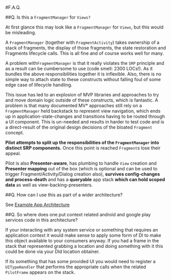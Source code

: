 #F.A.Q.

##Q. Is this a `FragmentManager` for `Views?`

At first glance this may look like a `FragmentManager` for `Views`, but this would be misleading.

A `FragmentManager` (together with `FragmentActivity`) takes ownership of a stack of fragments, the display of those fragments, the state restoration and Fragments lifecycle calls. This is all fine and of course works well for many. 

A problem with`FragmentManager` is that it really violates the `SRP` principle and as a result can be cumbersome to use (code smell: 2300 LOCs!). As it bundles the above responsibilities together it is inflexible. Also, there is no simple way to attach state to these constructs without falling foul of some edge case of lifecycle handling.

This issue has led to an explosion of MVP libraries and approaches to try and move domain logic outside of these constructs, which is fantastic. A problem is that many documented MV* approaches still rely on a `FragmentManager` held backstack to represent view navigation, which ends up in application-state-changes and transitions having to be routed through a UI component. This is un-needed and results in harder to test code and is a direct-result of the original design decisions of the bloated `Fragment` concept. 

**Pilot attempts to split up the responsibilities of the `FragmentManager` into distinct SRP components.** Once this point is reached `Fragment`s lose their appeal.

Pilot is also **Presenter-aware**, has plumbing to handle `View` creation and **Presenter mapping** out of the box (which is optional and can be used to trigger Fragment/Activity/Dialog creation also), **survives config-changes and process-death** and has a **queryable** app stack **which can hold scoped data** as well as view-backing-presenters. 

##Q. How can I use this as part of a wider architecture?

See [Example App Architecture](https://github.com/doridori/Pilot/blob/master/docs/app-architecture.md)


##Q. So where does one put context related android and google play services code in this architecture?

If your interacting with any system service or something that requires an application context it would make sense to apply some form of DI to make this object available to your consumers anyway. If you had a frame in the stack that represented grabbing a location and doing something with it this could be done via your DId location obtainer.

If its something that has some provided UI you would need to register a `UITypeHandler` that performs the appropriate calls when the related `PilotFrame` appears on the stack.
